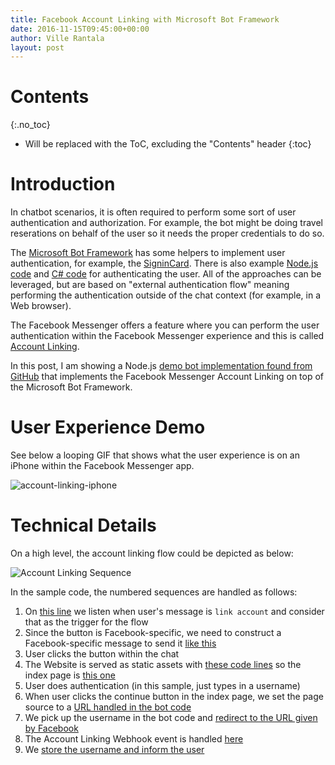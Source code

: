 ```yaml
---
title: Facebook Account Linking with Microsoft Bot Framework
date: 2016-11-15T09:45:00+00:00
author: Ville Rantala
layout: post
---
```


# Contents
{:.no_toc}

* Will be replaced with the ToC, excluding the "Contents" header
{:toc}

# Introduction

In chatbot scenarios, it is often required to perform some sort of user authentication and authorization. For example, the bot might be doing travel reserations on behalf of the user so it needs the proper credentials to do so.

The [Microsoft Bot Framework](https://dev.botframework.com/) has some helpers to implement user authentication, for example, the [SigninCard](https://docs.botframework.com/en-us/node/builder/chat-reference/classes/_botbuilder_d_.signincard.html). There is also example [Node.js code](https://github.com/mattdot/botauth) and [C# code](https://github.com/MicrosoftDX/AuthBot) for authenticating the user. All of the approaches can be leveraged, but are based on "external authentication flow" meaning performing the authentication outside of the chat context (for example, in a Web browser).

The Facebook Messenger offers a feature where you can perform the user authentication within the Facebook Messenger experience and this is called [Account Linking](https://developers.facebook.com/docs/messenger-platform/account-linking).

In this post, I am showing a Node.js [demo bot implementation found from GitHub](https://github.com/vjrantal/account-linking-demo-bot) that implements the Facebook Messenger Account Linking on top of the Microsoft Bot Framework.

# User Experience Demo

See below a looping GIF that shows what the user experience is on an iPhone within the Facebook Messenger app.

![account-linking-iphone](https://cloud.githubusercontent.com/assets/207474/20264373/dde1a2d8-aa73-11e6-8dfa-b2f4b4352105.gif)

# Technical Details

On a high level, the account linking flow could be depicted as below:

![Account Linking Sequence]({{site.baseurl}}/images/account-linking-sequence.png)

In the sample code, the numbered sequences are handled as follows:

1. On [this line](https://github.com/vjrantal/account-linking-demo-bot/blob/c2515c0c930aadcb5986b9e7ee4cc0eab4638130/index.js#L76) we listen when user's message is `link account` and consider that as the trigger for the flow
2. Since the button is Facebook-specific, we need to construct a Facebook-specific message to send it [like this](https://github.com/vjrantal/account-linking-demo-bot/blob/c2515c0c930aadcb5986b9e7ee4cc0eab4638130/index.js#L78-L96)
3. User clicks the button within the chat
4. The Website is served as static assets with [these code lines](https://github.com/vjrantal/account-linking-demo-bot/blob/c2515c0c930aadcb5986b9e7ee4cc0eab4638130/index.js#L39-L41) so the index page is [this one](https://github.com/vjrantal/account-linking-demo-bot/blob/c2515c0c930aadcb5986b9e7ee4cc0eab4638130/static/index.html)
5. User does authentication (in this sample, just types in a username)
6. When user clicks the continue button in the index page, we set the page source to a [URL handled in the bot code](https://github.com/vjrantal/account-linking-demo-bot/blob/c2515c0c930aadcb5986b9e7ee4cc0eab4638130/index.js#L21)
7. We pick up the username in the bot code and [redirect to the URL given by Facebook](https://github.com/vjrantal/account-linking-demo-bot/blob/c2515c0c930aadcb5986b9e7ee4cc0eab4638130/index.js#L32)
8. The Account Linking Webhook event is handled [here](https://github.com/vjrantal/account-linking-demo-bot/blob/c2515c0c930aadcb5986b9e7ee4cc0eab4638130/index.js#L47-L52)
9. We [store the username and inform the user](https://github.com/vjrantal/account-linking-demo-bot/blob/c2515c0c930aadcb5986b9e7ee4cc0eab4638130/index.js#L57-L58)

